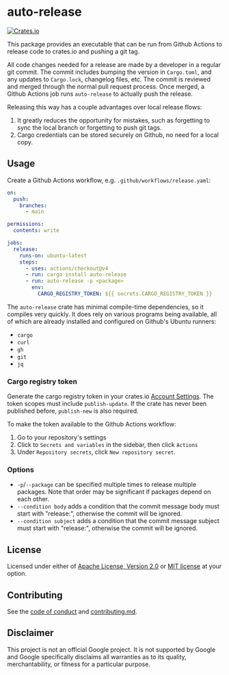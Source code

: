 # auto-release

[![Crates.io](https://img.shields.io/crates/v/auto-release)](https://crates.io/crates/auto-release)

This package provides an executable that can be run from Github Actions
to release code to crates.io and pushing a git tag.

All code changes needed for a release are made by a developer in a
regular git commit. The commit includes bumping the version in
`Cargo.toml`, and any updates to `Cargo.lock`, changelog files, etc. The
commit is reviewed and merged through the normal pull request
process. Once merged, a Github Actions job runs `auto-release` to
actually push the release.

Releasing this way has a couple advantages over local release flows:
1. It greatly reduces the opportunity for mistakes, such as forgetting
   to sync the local branch or forgetting to push git tags.
2. Cargo credentials can be stored securely on Github, no need for a
   local copy.

## Usage

Create a Github Actions workflow, e.g. `.github/workflows/release.yaml`:

```yaml
on:
  push:
    branches:
      - main

permissions:
  contents: write

jobs:
  release:
    runs-on: ubuntu-latest
    steps:
      - uses: actions/checkout@v4
      - run: cargo install auto-release
      - run: auto-release -p <package>
        env:
          CARGO_REGISTRY_TOKEN: ${{ secrets.CARGO_REGISTRY_TOKEN }}
```

The `auto-release` crate has minimal compile-time dependencies, so it
compiles very quickly. It does rely on various programs being available,
all of which are already installed and configured on Github's Ubuntu
runners:
* `cargo`
* `curl`
* `gh`
* `git`
* `jq`

### Cargo registry token

Generate the cargo registry token in your crates.io [Account
Settings]. The token scopes must include `publish-update`. If the crate
has never been published before, `publish-new` is also required.

To make the token available to the Github Actions workflow:
1. Go to your repository's settings
2. Click to `Secrets and variables` in the sidebar, then click `Actions`
3. Under `Repository secrets`, click `New repository secret`.

### Options

* `-p`/`--package` can be specified multiple times to release multiple
  packages. Note that order may be significant if packages depend on
  each other.
* `--condition body` adds a condition that the commit message body must
  start with "release:", otherwise the commit will be ignored.
* `--condition subject` adds a condition that the commit message subject
  must start with "release:", otherwise the commit will be ignored.

[Account Settings]: https://crates.io/settings/tokens

## License

Licensed under either of [Apache License, Version 2.0](LICENSE-APACHE)
or [MIT license](LICENSE-MIT) at your option.

## Contributing

See the [code of conduct] and [contributing.md].

[code of conduct]: ../docs/code-of-conduct.md
[contributing.md]: ../docs/contributing.md

## Disclaimer

This project is not an official Google project. It is not supported by
Google and Google specifically disclaims all warranties as to its quality,
merchantability, or fitness for a particular purpose.

